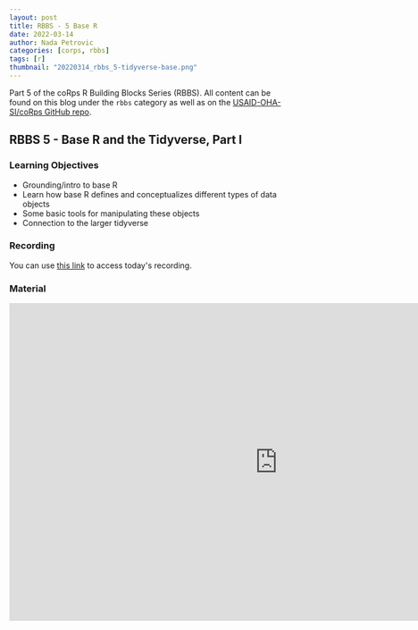 ```yaml
---
layout: post
title: RBBS - 5 Base R
date: 2022-03-14
author: Nada Petrovic
categories: [corps, rbbs]
tags: [r]
thumbnail: "20220314_rbbs_5-tidyverse-base.png"
---
```


Part 5 of the coRps R Building Blocks Series (RBBS). All content can be found on this blog under the `rbbs` category as well as on the [USAID-OHA-SI/coRps GitHub repo](https://github.com/USAID-OHA-SI/coRps).

## RBBS 5 - Base R and the Tidyverse, Part I

### Learning Objectives
  - Grounding/intro to base R
  - Learn how base R defines and conceptualizes different types of data objects
  - Some basic tools for manipulating these objects
  - Connection to the larger tidyverse

### Recording
You can use [this link](https://drive.google.com/file/d/1EzwZ2ESZb386AOJUpDjR6fifxN9j-pCt/view?usp=sharing) to access today's recording.

### Material

<iframe src="https://docs.google.com/presentation/d/e/2PACX-1vRtXO1ATdqQXWIdKTk2o9t0MGdMbY22atQGGW6KvSp1oPPfQFrJm3KeM_ppiYqTuOuFbxQBlaKGA7cy/embed?start=false&loop=false&delayms=3000" frameborder="0" width="960" height="569" allowfullscreen="true" mozallowfullscreen="true" webkitallowfullscreen="true"></iframe>
